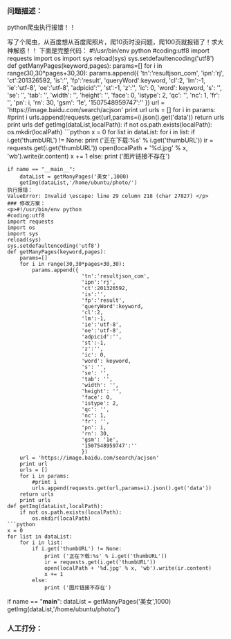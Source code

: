 ### 问题描述：
<p>python爬虫执行报错！！</p>
<p>写了个爬虫，从百度想从百度爬照片，爬10页时没问题，爬100页就报错了！求大神解惑！！
下面是完整代码：
#!/usr/bin/env python
#coding:utf8
import requests
import os
import sys
reload(sys)
sys.setdefaultencoding('utf8')
def getManyPages(keyword,pages):
    params=[]
    for i in range(30,30*pages+30,30):
        params.append({
                        'tn':'resultjson_com',
                        'ipn':'rj',
                        'ct':201326592,
                        'is':'',
                        'fp':'result',
                        'queryWord':keyword,
                        'cl':2,
                        'lm':-1,
                        'ie':'utf-8',
                        'oe':'utf-8',
                        'adpicid':'',
                        'st':-1,
                        'z':'',
                        'ic': 0,
                        'word': keyword,
                        's': '',
                        'se': '',
                        'tab': '',
                        'width': '',
                        'height': '',
                        'face': 0,
                        'istype': 2,
                        'qc': '',
                        'nc': 1,
                        'fr': '',
                        'pn': i,
                        'rn': 30,
                        'gsm': '1e',
                        '1507548959747':''
                        })
    url = 'https://image.baidu.com/search/acjson'
    print url
    urls = []
    for i in params:
        #print i
        urls.append(requests.get(url,params=i).json().get('data'))
    return urls
    print urls
def getImg(dataList,localPath):
    if not os.path.exists(localPath):
        os.mkdir(localPath)
```python
x = 0
for list in dataList:
    for i in list:
        if i.get('thumbURL') != None:
            print ('正在下载:%s' % i.get('thumbURL'))
            ir = requests.get(i.get('thumbURL'))
            open(localPath + '%d.jpg' % x, 'wb').write(ir.content)
            x += 1
        else:
            print ('图片链接不存在')

```
if name == "__main__":
    dataList = getManyPages('美女',1000)
    getImg(dataList,'/home/ubuntu/photo/')
执行报错：
ValueError: Invalid \escape: line 29 column 218 (char 27827) </p>
### 修改方案：
<p>#!/usr/bin/env python
#coding:utf8
import requests
import os
import sys
reload(sys)
sys.setdefaultencoding('utf8')
def getManyPages(keyword,pages):
    params=[]
    for i in range(30,30*pages+30,30):
        params.append({
                        'tn':'resultjson_com',
                        'ipn':'rj',
                        'ct':201326592,
                        'is':'',
                        'fp':'result',
                        'queryWord':keyword,
                        'cl':2,
                        'lm':-1,
                        'ie':'utf-8',
                        'oe':'utf-8',
                        'adpicid':'',
                        'st':-1,
                        'z':'',
                        'ic': 0,
                        'word': keyword,
                        's': '',
                        'se': '',
                        'tab': '',
                        'width': '',
                        'height': '',
                        'face': 0,
                        'istype': 2,
                        'qc': '',
                        'nc': 1,
                        'fr': '',
                        'pn': i,
                        'rn': 30,
                        'gsm': '1e',
                        '1507548959747':''
                        })
    url = 'https://image.baidu.com/search/acjson'
    print url
    urls = []
    for i in params:
        #print i
        urls.append(requests.get(url,params=i).json().get('data'))
    return urls
    print urls
def getImg(dataList,localPath):
    if not os.path.exists(localPath):
        os.mkdir(localPath)
```python
x = 0
for list in dataList:
    for i in list:
        if i.get('thumbURL') != None:
            print ('正在下载:%s' % i.get('thumbURL'))
            ir = requests.get(i.get('thumbURL'))
            open(localPath + '%d.jpg' % x, 'wb').write(ir.content)
            x += 1
        else:
            print ('图片链接不存在')

```
if name == "__main__":
    dataList = getManyPages('美女',1000)
    getImg(dataList,'/home/ubuntu/photo/')</p>
### 人工打分：
